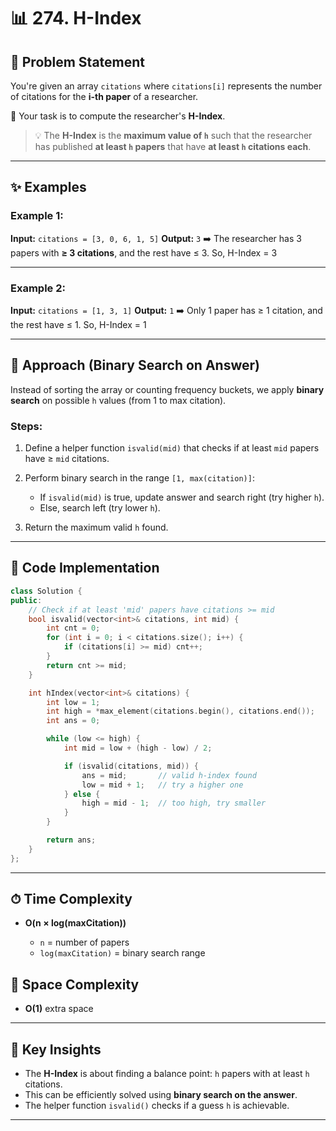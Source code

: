 
# 📊 274. H-Index

## 📝 Problem Statement

You're given an array `citations` where `citations[i]` represents the number of citations for the **i-th paper** of a researcher.

🎯 Your task is to compute the researcher's **H-Index**.

> 💡 The **H-Index** is the **maximum value of `h`** such that the researcher has published **at least `h` papers** that have **at least `h` citations each**.

---

## ✨ Examples

### Example 1:

**Input:** `citations = [3, 0, 6, 1, 5]`
**Output:** `3`
➡️ The researcher has 3 papers with **≥ 3 citations**, and the rest have ≤ 3. So, H-Index = 3

---

### Example 2:

**Input:** `citations = [1, 3, 1]`
**Output:** `1`
➡️ Only 1 paper has ≥ 1 citation, and the rest have ≤ 1. So, H-Index = 1

---

## 🚀 Approach (Binary Search on Answer)

Instead of sorting the array or counting frequency buckets, we apply **binary search** on possible `h` values (from 1 to max citation).

### Steps:

1. Define a helper function `isvalid(mid)` that checks if at least `mid` papers have ≥ `mid` citations.
2. Perform binary search in the range `[1, max(citation)]`:

   * If `isvalid(mid)` is true, update answer and search right (try higher `h`).
   * Else, search left (try lower `h`).
3. Return the maximum valid `h` found.

---

## 🔢 Code Implementation

```cpp
class Solution {
public:
    // Check if at least 'mid' papers have citations >= mid
    bool isvalid(vector<int>& citations, int mid) {
        int cnt = 0;
        for (int i = 0; i < citations.size(); i++) {
            if (citations[i] >= mid) cnt++;
        }
        return cnt >= mid;
    }

    int hIndex(vector<int>& citations) {
        int low = 1;
        int high = *max_element(citations.begin(), citations.end());
        int ans = 0;

        while (low <= high) {
            int mid = low + (high - low) / 2;

            if (isvalid(citations, mid)) {
                ans = mid;       // valid h-index found
                low = mid + 1;   // try a higher one
            } else {
                high = mid - 1;  // too high, try smaller
            }
        }

        return ans;
    }
};
```

---

## ⏱ Time Complexity

* **O(n × log(maxCitation))**

  * `n` = number of papers
  * `log(maxCitation)` = binary search range

## 💾 Space Complexity

* **O(1)** extra space

---

## 🌟 Key Insights

* The **H-Index** is about finding a balance point: `h` papers with at least `h` citations.
* This can be efficiently solved using **binary search on the answer**.
* The helper function `isvalid()` checks if a guess `h` is achievable.

---
